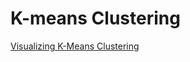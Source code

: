 # K-means Clustering

[Visualizing K-Means Clustering](https://www.naftaliharris.com/blog/visualizing-k-means-clustering/)


